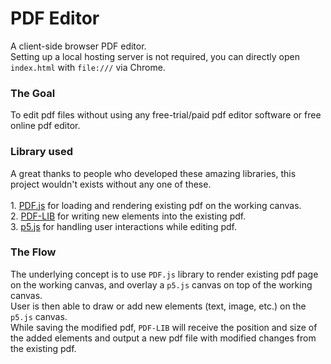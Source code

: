 # PDF Editor
A client-side browser PDF editor.<br/>
Setting up a local hosting server is not required, you can directly open <code>index.html</code> with <code>file:///</code> via Chrome.

<h3>The Goal</h3>
To edit pdf files without using any free-trial/paid pdf editor software or free online pdf editor.

<h3>Library used</h3>
A great thanks to people who developed these amazing libraries, this project wouldn't exists without any one of these.
<br/>
<br/>
1. <a href="https://github.com/mozilla/pdf.js">PDF.js</a> for loading and rendering existing pdf on the working canvas.<br/>
2. <a href="https://pdf-lib.js.org/">PDF-LIB</a> for writing new elements into the existing pdf.<br/>
3. <a href="https://p5js.org/">p5.js</a> for handling user interactions while editing pdf.<br/>

<h3>The Flow</h3>
The underlying concept is to use <code>PDF.js</code> library to render existing pdf page on the working canvas, and overlay a <code>p5.js</code> canvas on top of the working canvas.<br/>
User is then able to draw or add new elements (text, image, etc.) on the <code>p5.js</code> canvas.<br/>
While saving the modified pdf, <code>PDF-LIB</code> will receive the position and size of the added elements and output a new pdf file with modified changes from the existing pdf.
